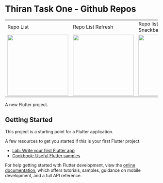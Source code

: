 # Thiran Task One - Github Repos

<table>
  <tr>
    <td>Repo List</td>
     <td>Repo List Refresh</td>
     <td>Repo list updated Snackbar</td>
  </tr>
  <tr>
<td><img src="https://github.com/srinath-Dev/mykare/assets/58159799/79e0159f-3e9c-4660-916a-a75aee7aa2d4" width="200" /> </td>
<td><img src="https://github.com/srinath-Dev/mykare/assets/58159799/01cdb61b-4276-411a-84f4-f247975bf73a" width="200" /></td>
<td><img src="https://github.com/srinath-Dev/mykare/assets/58159799/4f043fe8-f7d2-4ea8-939f-f10518c478d6" width="200" /></td>

 </tr>
 
 </table>

A new Flutter project.

## Getting Started

This project is a starting point for a Flutter application.

A few resources to get you started if this is your first Flutter project:

- [Lab: Write your first Flutter app](https://docs.flutter.dev/get-started/codelab)
- [Cookbook: Useful Flutter samples](https://docs.flutter.dev/cookbook)

For help getting started with Flutter development, view the
[online documentation](https://docs.flutter.dev/), which offers tutorials,
samples, guidance on mobile development, and a full API reference.
